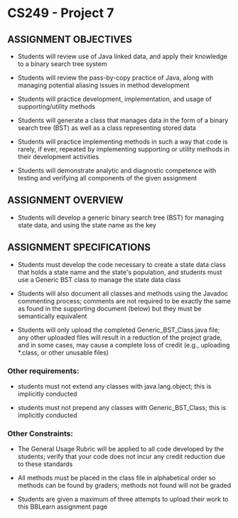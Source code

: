 # CS249 - Project 7

## ASSIGNMENT OBJECTIVES

- Students will review use of Java linked data, and apply their knowledge to a binary search tree system

- Students will review the pass-by-copy practice of Java, along with managing potential aliasing issues in method development

- Students will practice development, implementation, and usage of supporting/utility methods

- Students will generate a class that manages data in the form of a binary search tree (BST) as well as a class representing stored data

- Students will practice implementing methods in such a way that code is rarely, if ever, repeated by implementing supporting or utility methods in their development activities

- Students will demonstrate analytic and diagnostic competence with testing and verifying all components of the given assignment

## ASSIGNMENT OVERVIEW

- Students will develop a generic binary search tree (BST) for managing state data, and using the state name as the key

## ASSIGNMENT SPECIFICATIONS

- Students must develop the code necessary to create a state data class that holds a state name and the state's population, and students must use a Generic BST class to manage the state data class

- Students will also document all classes and methods using the Javadoc commenting process; comments are not required to be exactly the same as found in the supporting document (below) but they must be semantically equivalent

- Students will only upload the completed Generic_BST_Class.java file; any other uploaded files will result in a reduction of the project grade, and in some cases, may cause a complete loss of credit (e.g., uploading *.class, or other unusable files)

### Other requirements:

- students must not extend any classes with java.lang.object; this is implicitly conducted

- students must not prepend any classes with Generic_BST_Class; this is implicitly conducted

### Other Constraints:

- The General Usage Rubric will be applied to all code developed by the students; verify that your code does not incur any credit reduction due to these standards

- All methods must be placed in the class file in alphabetical order so methods can be found by graders; methods not found will not be graded

- Students are given a maximum of three attempts to upload their work to this BBLearn assignment page
